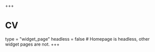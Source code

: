 +++
# CV
type = "widget_page"
headless = false # Homepage is headless, other widget pages are not.
+++
